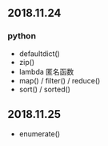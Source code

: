 ## 2018.11.24

### python
- defaultdict()
- zip()
- lambda 匿名函数
- map() / filter() / reduce()
- sort() / sorted()

## 2018.11.25
- enumerate()
